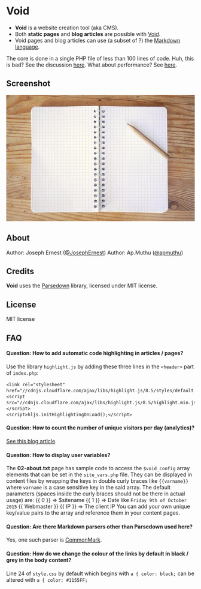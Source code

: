 Void
====

* **Void** is a website creation tool (aka CMS).
* Both **static pages** and **blog articles** are possible with [Void](http://www.thisisvoid.org/).
* Void pages and blog articles can use (a subset of ?) the [Markdown language](https://guides.github.com/features/mastering-markdown/).

The core is done in a single PHP file of less than 100 lines of code. Huh, this is bad? See the discussion [here](http://thisisvoid.org/article/03).
What about performance? See [here](http://thisisvoid.org/article/05-perf).

Screenshot
----

[![screenshot](https://raw.githubusercontent.com/apmuthu/void/master/void_cms/image/P1170225.jpg)](http://www.thisisvoid.org/demo/)

About
----

Author: Joseph Ernest ([@JosephErnest](http:/twitter.com/JosephErnest))
Author: Ap.Muthu ([@apmuthu](http://www.gnuacademy.org))

Credits
----

**Void** uses the [Parsedown](http://github.com/erusev/parsedown) library, licensed under MIT license.

License
----
MIT license

FAQ
----

#### Question: How to add automatic code highlighting in articles / pages?

Use the library `highlight.js` by adding these three lines in the `<header>` part of `index.php`:

    <link rel="stylesheet" href="//cdnjs.cloudflare.com/ajax/libs/highlight.js/8.5/styles/default.min.css">
    <script src="//cdnjs.cloudflare.com/ajax/libs/highlight.js/8.5/highlight.min.js"></script>
    <script>hljs.initHighlightingOnLoad();</script>

#### Question: How to count the number of unique visitors per day (analytics)?

[See this blog article](http://www.thisisvoid.org/article/simpleanalytics).

#### Question: How to display user variables?

The **02-about.txt** page has sample code to access the `$void_config` array elements that can be set in the `site_vars.php` file.
They can be displayed in content files by wrapping the keys in double curly braces like `{{varname}}` where `varname` is a case sensitive key in the said array.
The default parameters (spaces inside the curly braces should not be there in actual usage) are:
{{ 0 }} => $sitename
{{ 1 }} => Date like `Friday 9th of October 2015`
{{ Webmaster }}
{{ IP }} => The client IP
You can add your own unique key/value pairs to the array and reference them in your content pages.

#### Question: Are there Markdown parsers other than Parsedown used here?

Yes, one such parser is [CommonMark](https://github.com/jgm/CommonMark).

#### Question: How do we change the colour of the links by default in black / grey in the body content?

Line 24 of `style.css` by default which begins with `a { color: black;` can be altered with `a { color: #1155FF;`
